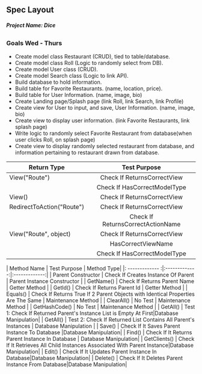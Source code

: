 ## Spec Layout
##### Project Name: Dice


##
### Goals Wed - Thurs

* Create model class Restaurant (CRUD), tied to table/database.
* Create model class Roll (Logic to randomly select from DB).
* Create model User class (CRUD).
* Create model Search class (Logic to link API).
* Build database to hold information.
* Build table for Favorite Restaurants. (name, location, price).
* Build table for User Information. (name, image, bio)
* Create Landing page/Splash page (link Roll, link Search, link Profile)
* Create view for User to input, and save, User Information. (name, image, bio)
* Create view to display user information. (link Favorite Restaurants, link splash page)
* Write logic to randomly select Favorite Restaurant from database(when user clicks Roll, on splash page)
* Create view to display randomly selected restaurant from database, and information pertaining to restaurant drawn from database.


| Return Type        | Test Purpose           
| ------------- |:-------------:|
| View("Route")      | Check If ReturnsCorrectView |
|      | Check If HasCorrectModelType      |   
| View() | Check If ReturnsCorrectView      |
| RedirectToAction("Route")      | Check If ReturnsCorrectView |
|      | Check If ReturnsCorrectActionName      |  
| View("Route", object)      | Check If ReturnsCorrectView |
|      | HasCorrectViewName      |  
|       | Check If HasCorrectModelType |



| Method Name        | Test Purpose |  Method Type|
|: ------------- :|:-------------:|:-------------:|
|     Parent Constructor             |        Check If Creates Instance Of Parent      |       Parent Instance Constructor        |
|  GetName()      | Check If Returns Parent Name |   Getter Method  |
|  GetId()   | Check If Returns Parent Id     | Getter Method   |
| Equals() | Check If Returns True If 2 Parent Objects with Identical Properties Are The Same     |   Maintenance Method    |
| ClearAll()      | No Test |  Maintenance Method   |
|   GetHashCode()   |  No Test     | Maintenance Method |
| GetAll()     | Test 1: Check If Returned Parent's Instance List is Empty At First|Database Manipulation|
|  GetAll()    | Test 2: Check If Returned List Contains All Parent's Instances      |  Database Manipulation  |
|  Save()     | Check If It Saves Parent Instance To Database |Database Manipulation|
|  Find()     |  Check If It Returns Parent Instance In Database   | Database Manipulation|
|   GetClients()    | Check If It Retrieves All Child Instances Associated With Parent Instance|Database Manipulation|
|  Edit()     | Check If It Updates Parent Instance In Database|Database Manipulation|
|  Delete()  | Check If It Deletes Parent Instance From Database|Database Manipulation|
